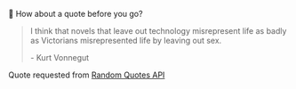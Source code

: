 📣 How about a quote before you go?

> I think that novels that leave out technology misrepresent life as badly as Victorians misrepresented life by leaving out sex.
>
> <p>- Kurt Vonnegut</p>

Quote requested from [Random Quotes API](https://github.com/lukePeavey/quotable)
